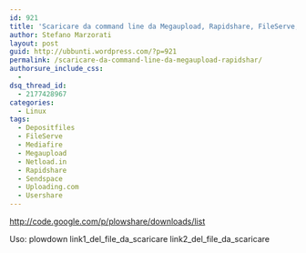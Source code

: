```yaml
---
id: 921
title: 'Scaricare da command line da Megaupload, Rapidshare, FileServe, Depositfiles, Mediafire, Uploading.com&#8230;'
author: Stefano Marzorati
layout: post
guid: http://ubbunti.wordpress.com/?p=921
permalink: /scaricare-da-command-line-da-megaupload-rapidshar/
authorsure_include_css:
  - 
dsq_thread_id:
  - 2177428967
categories:
  - Linux
tags:
  - Depositfiles
  - FileServe
  - Mediafire
  - Megaupload
  - Netload.in
  - Rapidshare
  - Sendspace
  - Uploading.com
  - Usershare
---
```

<a href="http://code.google.com/p/plowshare/downloads/list" target="_blank">http://code.google.com/p/plowshare/downloads/list</a>

Uso: plowdown link1\_del\_file\_da\_scaricare link2\_del\_file\_da\_scaricare